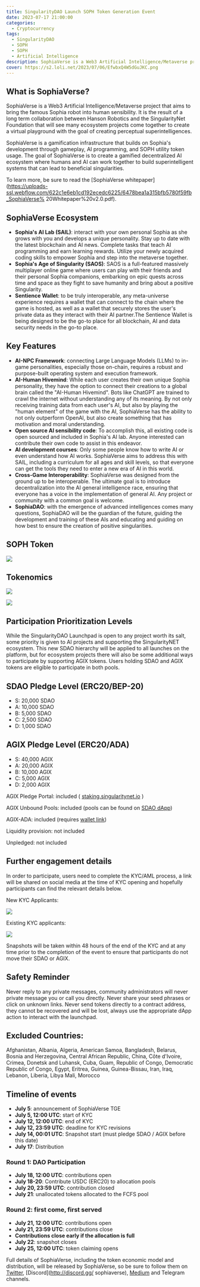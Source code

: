 ```yaml
---
title: SingularityDAO Launch SOPH Token Generation Event
date: 2023-07-17 21:00:00
categories:
  - Cryptocurrency
tags:
  - SingularityDAO
  - SOPH
  - SOPH
  - Artificial Intelligence
description: SophiaVerse is a Web3 Artificial Intelligence/Metaverse project that aims to bring the famous Sophia robot to humanoid intelligence. It is a collaborative project between Hansen Robotics and the SingularityNet Foundation to create a virtual playground with the goal of creating sentient superintelligences.SophiaVerse is a gamified infrastructure built to pursue Sophia's development through gameplay, AI programming, and the use of SOPH utility tokens. The goal is to create a gamified decentralized AI ecosystem where humans and AI can work together to build superintelligent systems that can lead to a beneficial singularity
cover: https://s2.loli.net/2023/07/06/EfwbxQ4W5dGuJKC.png
---
```


## What is SophiaVerse?

SophiaVerse is a Web3 Artificial Intelligence/Metaverse project that aims to bring the famous Sophia robot into human sensibility. It is the result of a long term collaboration between Hanson Robotics and the SingularityNet Foundation that will see many ecosystem projects come together to create a virtual playground with the goal of creating perceptual superintelligences.

SophiaVerse is a gamification infrastructure that builds on Sophia's development through gameplay, AI programming, and SOPH utility token usage. The goal of SophiaVerse is to create a gamified decentralized AI ecosystem where humans and AI can work together to build superintelligent systems that can lead to beneficial singularities.

To learn more, be sure to read the [SophiaVerse whitepaper](https://uploads-ssl.webflow.com/622c1e6eb1cd192ecedc6225/6478bea1a315bfb5780f59fb_SophiaVerse% 20Whitepaper%20v2.0.pdf).

## SophiaVerse Ecosystem

- **Sophia's AI Lab (SAIL)**: interact with your own personal Sophia as she grows with you and develops a unique personality. Stay up to date with the latest blockchain and AI news. Complete tasks that teach AI programming and earn learning rewards. Utilize your newly acquired coding skills to empower Sophia and step into the metaverse together.
- **Sophia's Age of Singularity (SAOS)**: SAOS is a full-featured massively multiplayer online game where users can play with their friends and their personal Sophia companions, embarking on epic quests across time and space as they fight to save humanity and bring about a positive Singularity.
- **Sentience Wallet**: to be truly interoperable, any meta-universe experience requires a wallet that can connect to the chain where the game is hosted, as well as a wallet that securely stores the user's private data as they interact with their AI partner.The Sentience Wallet is being designed to be the go-to place for all blockchain, AI and data security needs in the go-to place.

## Key Features

- **AI-NPC Framework**: connecting Large Language Models (LLMs) to in-game personalities, especially those on-chain, requires a robust and purpose-built operating system and execution framework.
- **AI-Human Hivemind**: While each user creates their own unique Sophia personality, they have the option to connect their creations to a global brain called the "AI-Human Hivemind". Bots like ChatGPT are trained to crawl the internet without understanding any of its meaning. By not only receiving training data from each user's AI, but also by playing the "human element" of the game with the AI, SophiaVerse has the ability to not only outperform OpenAI, but also create something that has motivation and moral understanding.
- **Open source AI sensibility code**: To accomplish this, all existing code is open sourced and included in Sophia's AI lab. Anyone interested can contribute their own code to assist in this endeavor.
- **AI development courses**: Only some people know how to write AI or even understand how AI works. SophiaVerse aims to address this with SAIL, including a curriculum for all ages and skill levels, so that everyone can get the tools they need to enter a new era of AI in this world.
- **Cross-Game Interoperability**: SophiaVerse was designed from the ground up to be interoperable. The ultimate goal is to introduce decentralization into the AI general intelligence race, ensuring that everyone has a voice in the implementation of general AI. Any project or community with a common goal is welcome.
- **SophiaDAO**: with the emergence of advanced intelligences comes many questions, SophiaDAO will be the guardian of the future, guiding the development and training of these AIs and educating and guiding on how best to ensure the creation of positive singularities.

## SOPH Token

![](https://s2.loli.net/2023/07/06/Squz7mKOtQyrgJv.png)

## Tokenomics

![](https://s2.loli.net/2023/07/06/jCoElfQDYctu1qM.png)

![](https://s2.loli.net/2023/07/06/NO4XfibCYSq8loy.png)

## Participation Prioritization Levels

While the SingularityDAO Launchpad is open to any project worth its salt, some priority is given to AI projects and supporting the SingularityNET ecosystem. This new SDAO hierarchy will be applied to all launches on the platform, but for ecosystem projects there will also be some additional ways to participate by supporting AGIX tokens. Users holding SDAO and AGIX tokens are eligible to participate in both pools.

## SDAO Pledge Level (ERC20/BEP-20)

- S: 20,000 SDAO
- A: 10,000 SDAO
- B: 5,000 SDAO
- C: 2,500 SDAO
- D: 1,000 SDAO

## AGIX Pledge Level (ERC20/ADA)

- S: 40,000 AGIX
- A: 20,000 AGIX
- B: 10,000 AGIX
- C: 5,000 AGIX
- D: 2,000 AGIX

AGIX Pledge Portal: included ( [staking.singularitynet.io](http://staking.singularitynet.io/) )

AGIX Unbound Pools: included (pools can be found on [SDAO dApp](https://www.singularitydao.ai/vaults/unbondedvaults))

AGIX-ADA: included (requires [wallet link](http://mywallets.singularitynet.io/))

Liquidity provision: not included

Unpledged: not included

## Further engagement details

In order to participate, users need to complete the KYC/AML process, a link will be shared on social media at the time of KYC opening and hopefully participants can find the relevant details below.

New KYC Applicants:

![](https://s2.loli.net/2023/07/06/PnHF4RajYlqBUQJ.jpg)

Existing KYC applicants:

![](https://s2.loli.net/2023/07/06/EdHyzViBRAwaGP6.jpg)

Snapshots will be taken within 48 hours of the end of the KYC and at any time prior to the completion of the event to ensure that participants do not move their SDAO or AGIX.

## Safety Reminder

Never reply to any private messages, community administrators will never private message you or call you directly. Never share your seed phrases or click on unknown links. Never send tokens directly to a contract address, they cannot be recovered and will be lost, always use the appropriate dApp action to interact with the launchpad.

## Excluded Countries:

Afghanistan, Albania, Algeria, American Samoa, Bangladesh, Belarus, Bosnia and Herzegovina, Central African Republic, China, Côte d'Ivoire, Crimea, Donetsk and Luhansk, Cuba, Guam, Republic of Congo, Democratic Republic of Congo, Egypt, Eritrea, Guinea, Guinea-Bissau, Iran, Iraq, Lebanon, Liberia, Libya Mali, Morocco

## Timeline of events

- **July 5**: announcement of SophiaVerse TGE
- **July 5, 12:00 UTC**: start of KYC
- **July 12, 12:00 UTC**: end of KYC
- **July 12, 23:59 UTC**: deadline for KYC revisions
- **July 14, 00:01 UTC**: Snapshot start (must pledge SDAO / AGIX before this date)
- **July 17**: Distribution

### Round 1: DAO Participation

- **July 18, 12:00 UTC**: contributions open
- **July 18-20**: Contribute USDC (ERC20) to allocation pools
- **July 20, 23:59 UTC**: contribution closed
- **July 21**: unallocated tokens allocated to the FCFS pool

### Round 2: first come, first served

- **July 21, 12:00 UTC**: contributions open
- **July 21, 23:59 UTC**: contributions close
- **Contributions close early if the allocation is full**
- **July 22**: snapshot closes
- **July 25, 12:00 UTC**: token claiming opens

Full details of SophiaVerse, including the token economic model and distribution, will be released by SophiaVerse, so be sure to follow them on [Twitter](https://twitter.com/sophiaverse), [Discord](http://discord.gg/ sophiaverse), [Medium](https://medium.com/sophiaverse) and Telegram channels.
